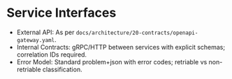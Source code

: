 # Service Interfaces

- External API: As per `docs/architecture/20-contracts/openapi-gateway.yaml`.
- Internal Contracts: gRPC/HTTP between services with explicit schemas; correlation IDs required.
- Error Model: Standard problem+json with error codes; retriable vs non-retriable classification.
